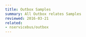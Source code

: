 ```yaml
---
title: Outbox Samples
summary: All Outbox relates Samples
reviewed: 2016-03-21
related:
- nservicebus/outbox
---
```

